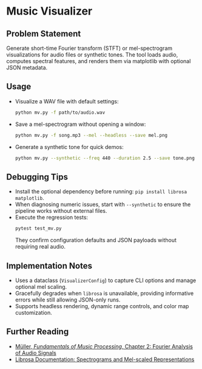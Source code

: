 # Music Visualizer

## Problem Statement
Generate short-time Fourier transform (STFT) or mel-spectrogram visualizations for audio files or synthetic tones. The tool loads audio, computes spectral features, and renders them via matplotlib with optional JSON metadata.

## Usage
- Visualize a WAV file with default settings:
  ```bash
  python mv.py -f path/to/audio.wav
  ```
- Save a mel-spectrogram without opening a window:
  ```bash
  python mv.py -f song.mp3 --mel --headless --save mel.png
  ```
- Generate a synthetic tone for quick demos:
  ```bash
  python mv.py --synthetic --freq 440 --duration 2.5 --save tone.png
  ```

## Debugging Tips
- Install the optional dependency before running: `pip install librosa matplotlib`.
- When diagnosing numeric issues, start with `--synthetic` to ensure the pipeline works without external files.
- Execute the regression tests:
  ```bash
  pytest test_mv.py
  ```
  They confirm configuration defaults and JSON payloads without requiring real audio.

## Implementation Notes
- Uses a dataclass (`VisualizerConfig`) to capture CLI options and manage optional mel scaling.
- Gracefully degrades when `librosa` is unavailable, providing informative errors while still allowing JSON-only runs.
- Supports headless rendering, dynamic range controls, and color map customization.

## Further Reading
- [Müller, *Fundamentals of Music Processing*, Chapter 2: Fourier Analysis of Audio Signals](https://link.springer.com/book/10.1007/978-3-319-21945-5)
- [Librosa Documentation: Spectrograms and Mel-scaled Representations](https://librosa.org/doc/latest/feature.html#spectrograms)

